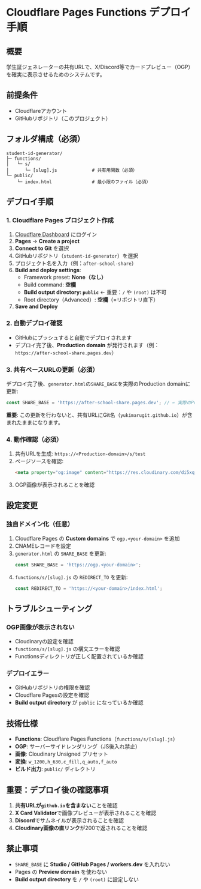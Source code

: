 # Cloudflare Pages Functions デプロイ手順

## 概要
学生証ジェネレーターの共有URLで、X/Discord等でカードプレビュー（OGP）を確実に表示させるためのシステムです。

## 前提条件
- Cloudflareアカウント
- GitHubリポジトリ（このプロジェクト）

## フォルダ構成（必須）
```
student-id-generator/
├─ functions/
│   └─ s/
│      └─ [slug].js             # 共有用関数（必須）
└─ public/
    └─ index.html               # 最小限のファイル（必須）
```

## デプロイ手順

### 1. Cloudflare Pages プロジェクト作成
1. [Cloudflare Dashboard](https://dash.cloudflare.com/) にログイン
2. **Pages** → **Create a project**
3. **Connect to Git** を選択
4. GitHubリポジトリ（`student-id-generator`）を選択
5. プロジェクト名を入力（例：`after-school-share`）
6. **Build and deploy settings**:
   - Framework preset: **None（なし）**
   - Build command: **空欄**
   - **Build output directory: `public`** ← 重要：`/` や `(root)` は不可
   - Root directory（Advanced）: **空欄**（=リポジトリ直下）
7. **Save and Deploy**

### 2. 自動デプロイ確認
- GitHubにプッシュすると自動でデプロイされます
- デプロイ完了後、**Production domain** が発行されます（例：`https://after-school-share.pages.dev`）

### 3. 共有ベースURLの更新（必須）
デプロイ完了後、`generator.html`の`SHARE_BASE`を実際のProduction domainに更新:

```js
const SHARE_BASE = 'https://after-school-share.pages.dev'; // ← 実際のProduction domain
```

**重要**: この更新を行わないと、共有URLにGit名（`yukimarugit.github.io`）が含まれたままになります。

### 4. 動作確認（必須）
1. 共有URLを生成: `https://<Production-domain>/s/test`
2. ページソースを確認:
   ```html
   <meta property="og:image" content="https://res.cloudinary.com/di5xqlddy/image/upload/w_1200,h_630,c_fill,q_auto,f_auto/test.png">
   ```
3. OGP画像が表示されることを確認

## 設定変更

### 独自ドメイン化（任意）
1. Cloudflare Pages の **Custom domains** で `ogp.<your-domain>` を追加
2. CNAMEレコードを設定
3. `generator.html` の `SHARE_BASE` を更新:
   ```js
   const SHARE_BASE = 'https://ogp.<your-domain>';
   ```
4. `functions/s/[slug].js` の `REDIRECT_TO` を更新:
   ```js
   const REDIRECT_TO = 'https://<your-domain>/index.html';
   ```

## トラブルシューティング

### OGP画像が表示されない
- Cloudinaryの設定を確認
- `functions/s/[slug].js` の構文エラーを確認
- Functionsディレクトリが正しく配置されているか確認

### デプロイエラー
- GitHubリポジトリの権限を確認
- Cloudflare Pagesの設定を確認
- **Build output directory** が `public` になっているか確認

## 技術仕様
- **Functions**: Cloudflare Pages Functions（`functions/s/[slug].js`）
- **OGP**: サーバーサイドレンダリング（JS後入れ禁止）
- **画像**: Cloudinary Unsigned プリセット
- **変換**: `w_1200,h_630,c_fill,q_auto,f_auto`
- **ビルド出力**: `public/` ディレクトリ

## 重要：デプロイ後の確認事項
1. **共有URLが`github.io`を含まない**ことを確認
2. **X Card Validator**で画像プレビューが表示されることを確認
3. **Discord**でサムネイルが表示されることを確認
4. **Cloudinary画像の直リンク**が200で返されることを確認

## 禁止事項
- `SHARE_BASE` に **Studio / GitHub Pages / workers.dev** を入れない
- Pages の **Preview domain** を使わない
- **Build output directory** を `/` や `(root)` に設定しない
